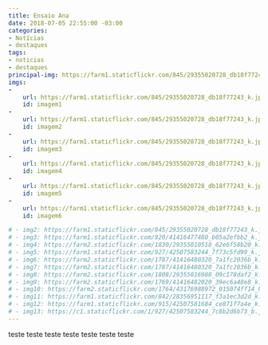 ```yaml
---
title: Ensaio Ana
date: 2018-07-05 22:55:00 -03:00
categories:
- Notícias
- destaques
tags:
- noticias
- destaques
principal-img: https://farm1.staticflickr.com/845/29355020728_db18f77243_k.jpg
imgs:
- 
    url: https://farm1.staticflickr.com/845/29355020728_db18f77243_k.jpg
    id: imagem1
-
    url: https://farm1.staticflickr.com/845/29355020728_db18f77243_k.jpg
    id: imagem2
-
    url: https://farm1.staticflickr.com/845/29355020728_db18f77243_k.jpg
    id: imagem3
-
    url: https://farm1.staticflickr.com/845/29355020728_db18f77243_k.jpg
    id: imagem4
-
    url: https://farm1.staticflickr.com/845/29355020728_db18f77243_k.jpg
    id: imagem5
-
    url: https://farm1.staticflickr.com/845/29355020728_db18f77243_k.jpg
    id: imagem6

# - img2: https://farm1.staticflickr.com/845/29355020728_db18f77243_k.jpg
# - img3: https://farm1.staticflickr.com/920/41416477480_b05a2efbb2_k.jpg
# - img4: https://farm2.staticflickr.com/1830/29355010518_62e6f58b20_k.jpg
# - img5: https://farm1.staticflickr.com/927/42507583244_7f73c5fd99_k.jpg
# - img6: https://farm2.staticflickr.com/1787/41416480320_7a1fc2036b_k.jpg
# - img7: https://farm2.staticflickr.com/1787/41416480320_7a1fc2036b_k.jpg
# - img8: https://farm2.staticflickr.com/1808/29355016988_09c178daf2_k.jpg
# - img9: https://farm2.staticflickr.com/1769/41416482020_39ec6a48e8_k.jpg
# - img10: https://farm2.staticflickr.com/1764/43176988972_015074ff14_k.jpg
# - img11: https://farm1.staticflickr.com/842/28356951117_f3a1ec3d2d_k.jpg
# - img12: https://farm1.staticflickr.com/915/42507581684_ce871f7a4e_k.jpg
# - img13: https://c1.staticflickr.com/1/927/42507583244_7c8b2d6b73_b.jpg
---
```


teste teste teste teste teste teste teste